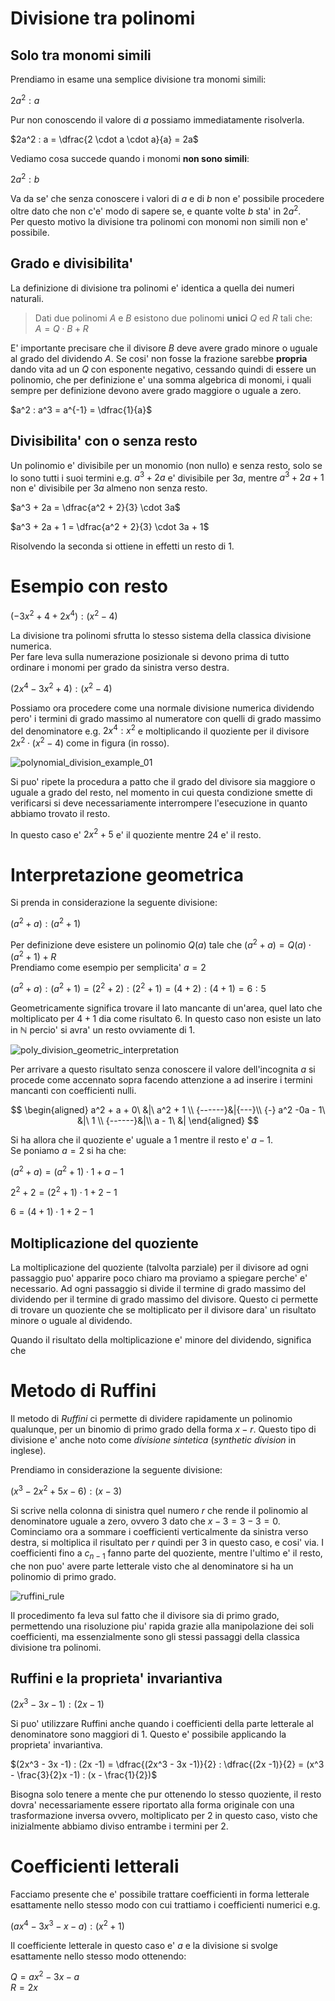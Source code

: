 # Divisione tra polinomi  

## Solo tra monomi simili  

Prendiamo in esame una semplice divisione tra monomi simili:  

$2a^2 : a$  

Pur non conoscendo il valore di $a$ possiamo immediatamente risolverla.  

$2a^2 : a = \dfrac{2 \cdot a \cdot a}{a} = 2a$  

Vediamo cosa succede quando i monomi **non sono simili**:  

$2a^2 : b$  

Va da se' che senza conoscere i valori di $a$ e di $b$ non e' possibile procedere oltre dato che non c'e' modo di sapere se, e quante volte $b$ sta' in $2a^2$.  
Per questo motivo la divisione tra polinomi con monomi non simili non e' possibile.  

## Grado e divisibilita'

La definizione di divisione tra polinomi e' identica a quella dei numeri naturali.  

> Dati due polinomi $A$ e $B$ esistono due polinomi **unici** $Q$ ed $R$ tali che:  
> $A = Q \cdot B + R$

E' importante precisare che il divisore $B$ deve avere grado minore o uguale al grado del dividendo $A$. Se cosi' non fosse la frazione sarebbe **propria** dando vita ad un $Q$ con esponente negativo, cessando quindi di essere un polinomio, che per definizione e' una somma algebrica di monomi, i quali sempre per definizione devono avere grado maggiore o uguale a zero.  

$a^2 : a^3 = a^{-1} = \dfrac{1}{a}$  

## Divisibilita' con o senza resto  

Un polinomio e' divisibile per un monomio (non nullo) e senza resto, solo se lo sono tutti i suoi termini e.g. $a^3 + 2a$ e' divisibile per $3a$, mentre $a^3 + 2a + 1$ non e' divisibile per $3a$ almeno non senza resto.  

$a^3 + 2a = \dfrac{a^2 + 2}{3} \cdot 3a$  

$a^3 + 2a + 1 = \dfrac{a^2 + 2}{3} \cdot 3a + 1$  

Risolvendo la seconda si ottiene in effetti un resto di $1$.

# Esempio con resto  

$(-3x^2 + 4 + 2x^4) : (x^2 - 4)$  

La divisione tra polinomi sfrutta lo stesso sistema della classica divisione numerica.  
Per fare leva sulla numerazione posizionale si devono prima di tutto ordinare i monomi per grado da sinistra verso destra.  

$(2x^4 -3x^2 + 4) : (x^2 - 4)$  

Possiamo ora procedere come una normale divisione numerica dividendo pero' i termini di grado massimo al numeratore con quelli di grado massimo del denominatore e.g. $2x^4 : x^2$  e moltiplicando il quoziente per il divisore $2x^2 \cdot (x^2 - 4)$ come in figura (in rosso).  

![polynomial_division_example_01](https://user-images.githubusercontent.com/7195133/213918993-af2fdf72-701f-43c5-8226-1252679fc0be.jpg)

Si puo' ripete la procedura a patto che il grado del divisore sia maggiore o uguale a grado del resto, nel momento in cui questa condizione smette di verificarsi si deve necessariamente interrompere l'esecuzione in quanto abbiamo trovato il resto.  

In questo caso e' $2x^2 + 5$ e' il quoziente mentre $24$ e' il resto.  

# Interpretazione geometrica  

Si prenda in considerazione la seguente divisione:  

$(a^2 + a) : (a^2 + 1)$  

Per definizione deve esistere un polinomio $Q(a)$ tale che $(a^2 + a) = Q(a) \cdot (a^2 + 1) + R$  
Prendiamo come esempio per semplicita' $a = 2$  

$(a^2 + a) : (a^2 + 1) = (2^2 + 2) : (2^2 + 1) = (4 + 2) : (4 + 1) = 6 : 5$  

Geometricamente significa trovare il lato mancante di un'area, quel lato che moltiplicato per $4 + 1$ dia come risultato $6$. In questo caso non esiste un lato in $\mathbb{N}$ percio' si avra' un resto ovviamente di $1$.  

![poly_division_geometric_interpretation](https://user-images.githubusercontent.com/7195133/213932049-4899ab98-5350-4813-a8e1-e1bd4a9a3676.jpg)  

Per arrivare a questo risultato senza conoscere il valore dell'incognita $a$ si procede come accennato sopra facendo attenzione a ad inserire i termini mancanti con coefficienti nulli.

$$
\begin{aligned}
a^2 + a + 0\ &|\ a^2 + 1 \\
{------}&|{---}\\
{-} a^2 -0a - 1\ &|\ 1 \\
{------}&|\\
a - 1\ &|
\end{aligned}
$$

Si ha allora che il quoziente e' uguale a $1$ mentre il resto e' $a - 1$.  
Se poniamo $a = 2$ si ha che:  

$(a^2 + a) = (a^2 + 1) \cdot 1 + a - 1$  

$2^2 + 2 = (2^2 + 1) \cdot 1 + 2 - 1$  

$6 = (4 + 1) \cdot 1 + 2 - 1$  

## Moltiplicazione del quoziente  

La moltiplicazione del quoziente (talvolta parziale) per il divisore ad ogni passaggio puo' apparire poco chiaro ma proviamo a spiegare perche' e' necessario. Ad ogni passaggio si divide il termine di grado massimo del dividendo per il termine di grado massimo del divisore. Questo ci permette di trovare un quoziente che se moltiplicato per il divisore dara' un risultato minore o uguale al dividendo.    

Quando il risultato della moltiplicazione e' minore del dividendo, significa che 


# Metodo di Ruffini  

Il metodo di *Ruffini* ci permette di dividere rapidamente un polinomio qualunque, per un binomio di primo grado della forma $x - r$. Questo tipo di divisione e' anche noto come *divisione sintetica* (*synthetic division* in inglese).  

Prendiamo in considerazione la seguente divisione:

$(x^3 - 2x^2 + 5x - 6) : (x - 3)$

Si scrive nella colonna di sinistra quel numero $r$ che rende il polinomio al denominatore uguale a zero, ovvero $3$ dato che $x - 3 = 3 - 3 = 0$. Cominciamo ora a sommare i coefficienti verticalmente da sinistra verso destra, si moltiplica il risultato per $r$ quindi per $3$ in questo caso, e cosi' via. I coefficienti fino a $c_{n-1}$ fanno parte del quoziente, mentre l'ultimo e' il resto, che non puo' avere parte letterale visto che al denominatore si ha un polinomio di primo grado.  

![ruffini_rule](https://user-images.githubusercontent.com/7195133/214431854-80dde106-0bad-4241-8c52-81b8e30a7408.jpg)  

Il procedimento fa leva sul fatto che il divisore sia di primo grado, permettendo una risoluzione piu' rapida grazie alla manipolazione dei soli coefficienti, ma essenzialmente sono gli stessi passaggi della classica divisione tra polinomi.  


## Ruffini e la proprieta' invariantiva  

$(2x^3 - 3x -1) : (2x -1)$  

Si puo' utilizzare Ruffini anche quando i coefficienti della parte letterale al denominatore sono maggiori di $1$. Questo e' possibile applicando la proprieta' invariantiva.  

$(2x^3 - 3x -1) : (2x -1) = \dfrac{(2x^3 - 3x -1)}{2} : \dfrac{(2x -1)}{2} = (x^3 - \frac{3}{2}x -1) : (x - \frac{1}{2})$  

Bisogna solo tenere a mente che pur ottenendo lo stesso quoziente, il resto dovra' necessariamente essere riportato alla forma originale con una trasformazione inversa ovvero, moltiplicato per $2$ in questo caso, visto che inizialmente abbiamo diviso entrambe i termini per $2$.  

# Coefficienti letterali  

Facciamo presente che e' possibile trattare coefficienti in forma letterale esattamente nello stesso modo con cui trattiamo i coefficienti numerici e.g.  

$(ax^4 - 3x^3 -x -a) : (x^2 + 1)$  

Il coefficiente letterale in questo caso e' $a$ e la divisione si svolge esattamente nello stesso modo ottenendo:  

$Q = ax^2 - 3x - a$    
$R = 2x$  